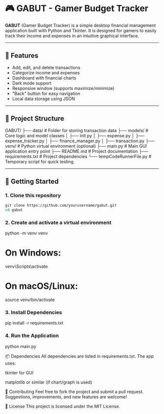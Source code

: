 # 🎮 GABUT - Gamer Budget Tracker

**GABUT** (Gamer Budget Tracker) is a simple desktop financial management application built with Python and Tkinter. It is designed for gamers to easily track their income and expenses in an intuitive graphical interface.

---

## 🧩 Features

- Add, edit, and delete transactions
- Categorize income and expenses
- Dashboard with financial charts
- Dark mode support
- Responsive window (supports maximize/minimize)
- "Back" button for easy navigation
- Local data storage using JSON

---

## 📁 Project Structure

GABUT/
├── data/ # Folder for storing transaction data
├── models/ # Core logic and model classes
│ ├── init.py
│ ├── expense.py
│ ├── expense_tracker.py
│ ├── finance_manager.py
│ ├── transaction.py
├── venv/ # Python virtual environment (optional)
├── main.py # Main GUI application entry point
├── README.md # Project documentation
├── requirements.txt # Project dependencies
└── tempCodeRunnerFile.py # Temporary script for quick testing

---

## 🚀 Getting Started

### 1. Clone this repository

```bash
git clone https://github.com/yourusername/gabut.git
cd gabut
```

### 2. Create and activate a virtual environment

python -m venv venv

# On Windows:

venv\Scripts\activate

# On macOS/Linux:

source venv/bin/activate

### 3. Install Dependencies

pip install -r requirements.txt

### 4. Run the Application

python main.py

📦 Dependencies
All dependencies are listed in requirements.txt. The app uses:

tkinter for GUI

matplotlib or similar (if chart/graph is used)

🤝 Contributing
Feel free to fork the project and submit a pull request. Suggestions, improvements, and new features are welcome!

📜 License
This project is licensed under the MIT License.
